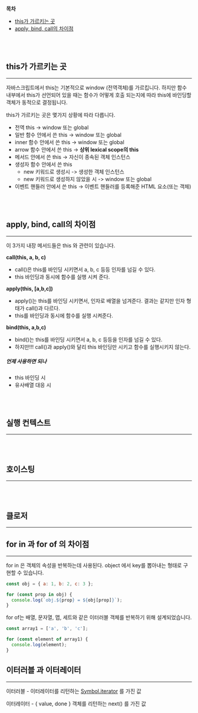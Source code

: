 **목차**
- [this가 가르키는 곳](#this가-가르키는-곳)
- [apply, bind, call의 차이점](#apply,-bind,-call의-차이점)

<br/>
<br/>

## this가 가르키는 곳
------
자바스크립트에서 this는 기본적으로 window (전역객체)를 가르킵니다. 하지만 함수 내부에서 this가 선언되어 있을 때는 함수가 어떻게 호출 되는지에 따라 this에 바인딩할 객체가 동적으로 결정됩니다.

this가 가르키는 곳은 몇가지 상황에 따라 다릅니다.
- 전역 this -> window 또는 global
- 일반 함수 안에서 쓴 this -> window 또는 global
- inner 함수 안에서 쓴 this -> window 또는 global
- arrow 함수 안에서 쓴 this -> **상위 lexical scope의 this**
- 메서드 안에서 쓴 this -> 자신이 종속된 객체 인스턴스
- 생성자 함수 안에서 쓴 this
	- new 키워드로 생성시 -> 생성한 객체 인스턴스 
	- new 키워드로 생성하지 않았을 시 -> window 또는 global
- 이벤트 핸들러 안에서 쓴 this -> 이벤트 핸들러를 등록해준 HTML 요소(또는 객체)

<br/>
<br/>

## apply, bind, call의 차이점
------
이 3가지 내장 메서드들은 this 와 관련이 있습니다.

**call(this, a, b, c)**
- call()은 this를 바인딩 시키면서 a, b, c 등등 인자를 넘길 수 있다.
- this 바인딩과 동시에 함수를 실행 시켜 준다.

**apply(this, [a,b,c])**
- apply()는 this를 바인딩 시키면서, 인자로 배열을 넘겨준다. 결과는 같지만 인자 형태가 call()과 다르다.
- this를 바인딩과 동시에 함수를 실행 시켜준다.

**bind(this, a,b,c)**
- bind()는 this를 바인딩 시키면서 a, b, c 등등을 인자를 넘길 수 있다.
- 하지만!!! call()과 apply()와 달리 this 바인딩만 시키고 함수를 실행시키지 않는다.


##### 언제 사용하면 되나
- this 바인딩 시
- 유사배열 대응 시


<br/>
<br/>

## 실행 컨텍스트
------


<br/>
<br/>

## 호이스팅
------


<br/>
<br/>

## 클로저
------




## for in 과 for of 의 차이점
----
for in 은 객체의 속성을 반복하는데 사용된다. object 에서 key를 뽑아내는 형태로 구현할 수 있습니다.

```javascript
const obj = { a: 1, b: 2, c: 3 };

for (const prop in obj) {
  console.log(`obj.${prop} = ${obj[prop]}`);
}
```


for of는 배열, 문자열, 맵, 세트와 같은 이터러블 객체를 반복하기 위해 설계되었습니다. 

```javascript
const array1 = ['a', 'b', 'c'];

for (const element of array1) {
  console.log(element);
}
```


## 이터러블 과 이터레이터
------
이터러블 - 이터레이터를 리턴하는 [Symbol.iterator]() 를 가진 값

이터레이터 - { value, done } 객체를 리턴하는 next() 를 가진 값